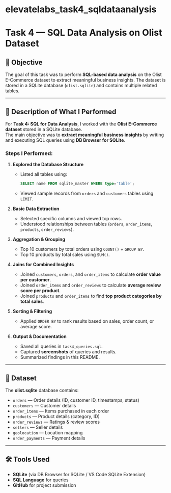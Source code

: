 # elevatelabs_task4_sqldataanalysis
# Task 4 — SQL Data Analysis on Olist Dataset

## 📌 Objective
The goal of this task was to perform **SQL-based data analysis** on the Olist E-Commerce dataset to extract meaningful business insights. The dataset is stored in a SQLite database (`olist.sqlite`) and contains multiple related tables.

---

## 📖 Description of What I Performed

For **Task 4: SQL for Data Analysis**, I worked with the **Olist E-Commerce dataset** stored in a SQLite database.  
The main objective was to **extract meaningful business insights** by writing and executing SQL queries using **DB Browser for SQLite**.

### Steps I Performed:
1. **Explored the Database Structure**
   - Listed all tables using:
     ```sql
     SELECT name FROM sqlite_master WHERE type='table';
     ```
   - Viewed sample records from `orders` and `customers` tables using `LIMIT`.

2. **Basic Data Extraction**
   - Selected specific columns and viewed top rows.
   - Understood relationships between tables (`orders`, `order_items`, `products`, `order_reviews`).

3. **Aggregation & Grouping**
   - Top 10 customers by total orders using `COUNT()` + `GROUP BY`.
   - Top 10 products by total sales using `SUM()`.

4. **Joins for Combined Insights**
   - Joined `customers`, `orders`, and `order_items` to calculate **order value per customer**.
   - Joined `order_items` and `order_reviews` to calculate **average review score per product**.
   - Joined `products` and `order_items` to find **top product categories by total sales**.

5. **Sorting & Filtering**
   - Applied `ORDER BY` to rank results based on sales, order count, or average score.

6. **Output & Documentation**
   - Saved all queries in `task4_queries.sql`.
   - Captured **screenshots** of queries and results.
   - Summarized findings in this README.

---

## 📂 Dataset
The **olist.sqlite** database contains:
- `orders` — Order details (ID, customer ID, timestamps, status)
- `customers` — Customer details
- `order_items` — Items purchased in each order
- `products` — Product details (category, ID)
- `order_reviews` — Ratings & review scores
- `sellers` — Seller details
- `geolocation` — Location mapping
- `order_payments` — Payment details

---

## 🛠 Tools Used
- **SQLite** (via DB Browser for SQLite / VS Code SQLite Extension)
- **SQL Language** for queries
- **GitHub** for project submission
